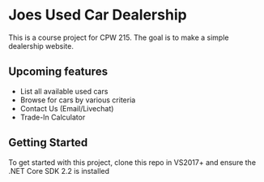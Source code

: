 # Joes Used Car Dealership

This is a course project for CPW 215. The goal is to make a simple dealership website.

## Upcoming features
- List all available used cars
- Browse for cars by various criteria
- Contact Us (Email/Livechat)
- Trade-In Calculator

## Getting Started
To get started with this project, clone this repo in  VS2017+ and ensure the .NET Core SDK 2.2 is installed
